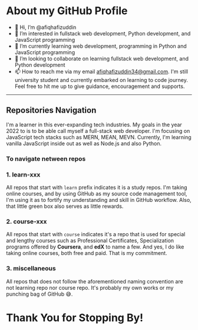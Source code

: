 # **About my GitHub Profile**

- 👋 Hi, I’m @afiqhafizuddin
- 👀 I’m interested in fullstack web development, Python development, and JavaScript programming
- 🌱 I’m currently learning web development, programming in Python and JavaScript programming
- 💞️ I’m looking to collaborate on learning fullstack web development, and Python development
- 📫 How to reach me via my email afiqhafizuddin34@gmail.com. I'm still university student and currently embarked on learning to code journey. Feel free to hit me up to give guidance, encouragement and supports.

<!---
AFIQHAFIZUDDIN99/AFIQHAFIZUDDIN99 is a ✨ special ✨ repository because its `README.md` (this file) appears on your GitHub profile.
You can click the Preview link to take a look at your changes.
--->

---

## **Repositories Navigation**

I'm a learner in this ever-expanding tech industries. My goals in the year 2022 to is to be able call myself a full-stack web developer. I'm focusing on JavaScript tech stacks such as MERN, MEAN, MEVN. Currently, I'm learning vanilla JavaScript inside out as well as Node.js and also Python.

### **To navigate netween repos**

### **1. learn-xxx**

All repos that start with `learn` prefix indicates it is a study repos. I'm taking online courses, and by using GitHub as my source code management tool, I'm using it as to fortify my understanding and skill in GitHub workflow. Also, that little green box also serves as little rewards.

### **2. course-xxx**

All repos that start with `course` indicates it's a repo that is used for special and lengthy courses such as Professional Certificates, Specialization programs offered by **Coursera**, and **edX** to name a few. And yes, I do like taking online courses, both free and paid. That is my commitment.

### **3. miscellaneous**

All repos that does not follow the aforementioned naming convention are not learning repo nor course repo. It's probably my own works or my punching bag of GitHub 😅.

# Thank You for Stopping By!

